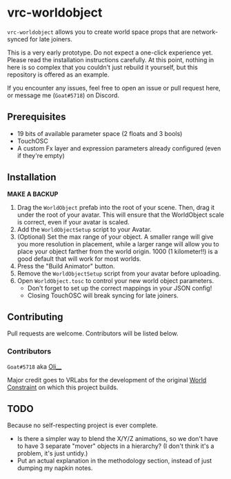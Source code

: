 # vrc-worldobject

`vrc-worldobject` allows you to create world space props that are network-synced for late joiners.

This is a very early prototype. Do not expect a one-click experience yet. Please read the installation instructions carefully.
At this point, nothing in here is so complex that you couldn't just rebuild it yourself, but this repository is offered as an example.

If you encounter any issues, feel free to open an issue or pull request here, or message me (`Goat#5718`) on Discord.

## Prerequisites

* 19 bits of available parameter space (2 floats and 3 bools)
* TouchOSC
* A custom Fx layer and expression parameters already configured (even if they're empty)

## Installation

**MAKE A BACKUP**

1. Drag the `WorldObject` prefab into the root of your scene. Then, drag it under the root of your avatar. This will ensure that the WorldObject scale is correct, even if your avatar is scaled.
2. Add the `WorldObjectSetup` script to your Avatar.
3. (Optional) Set the max range of your object. A smaller range will give you more resolution in placement, while a larger range will allow you to place your object farther from the world origin. 1000 (1 kilometer!!) is a good default that will work for most worlds.
4. Press the "Build Animator" button.
5. Remove the `WorldObjectSetup` script from your avatar before uploading.
6. Open `WorldObject.tosc` to control your new world object parameters.
   * Don't forget to set up the correct mappings in your JSON config!
   * Closing TouchOSC will break syncing for late joiners.
   
## Contributing

Pull requests are welcome. Contributors will be listed below.

### Contributors

`Goat#5718` aka [Oli__](https://vrchat.com/home/user/usr_d9a5fde5-9a01-4623-b868-1182d4434d35)

Major credit goes to VRLabs for the development of the original [World Constraint](https://vrlabs.dev/item/world-constraint) on which this project builds.

## TODO

Because no self-respecting project is ever complete.

* Is there a simpler way to blend the X/Y/Z animations, so we don't have to have 3 separate "mover" objects in a hierarchy? (I don't think it's a problem, it's just untidy.)
* Put an actual explanation in the methodology section, instead of just dumping my napkin notes.
